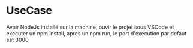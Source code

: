 # UseCase

Avoir NodeJs installé  sur la machine, ouvir le projet sous VSCode et executer un npm install, apres un npm run, le port d'execution par defaut est 3000
